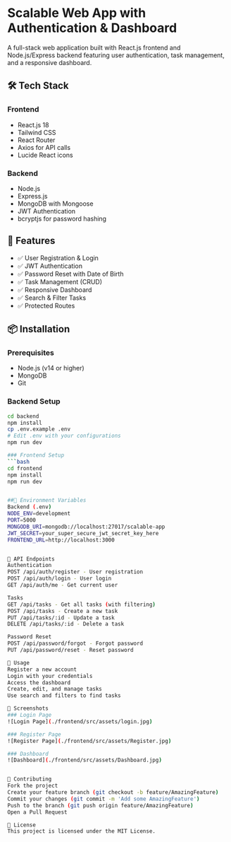 # Scalable Web App with Authentication & Dashboard

A full-stack web application built with React.js frontend and Node.js/Express backend featuring user authentication, task management, and a responsive dashboard.

## 🛠️ Tech Stack

### Frontend
- React.js 18
- Tailwind CSS
- React Router
- Axios for API calls
- Lucide React icons

### Backend
- Node.js
- Express.js
- MongoDB with Mongoose
- JWT Authentication
- bcryptjs for password hashing

## 🚀 Features

- ✅ User Registration & Login
- ✅ JWT Authentication
- ✅ Password Reset with Date of Birth
- ✅ Task Management (CRUD)
- ✅ Responsive Dashboard
- ✅ Search & Filter Tasks
- ✅ Protected Routes

## 📦 Installation

### Prerequisites
- Node.js (v14 or higher)
- MongoDB
- Git

### Backend Setup
```bash
cd backend
npm install
cp .env.example .env
# Edit .env with your configurations
npm run dev

### Frontend Setup
```bash
cd frontend
npm install
npm run dev


##🔧 Environment Variables
Backend (.env)
NODE_ENV=development
PORT=5000
MONGODB_URI=mongodb://localhost:27017/scalable-app
JWT_SECRET=your_super_secure_jwt_secret_key_here
FRONTEND_URL=http://localhost:3000


📝 API Endpoints
Authentication
POST /api/auth/register - User registration
POST /api/auth/login - User login
GET /api/auth/me - Get current user

Tasks
GET /api/tasks - Get all tasks (with filtering)
POST /api/tasks - Create a new task
PUT /api/tasks/:id - Update a task
DELETE /api/tasks/:id - Delete a task

Password Reset
POST /api/password/forgot - Forgot password
PUT /api/password/reset - Reset password

🎯 Usage
Register a new account
Login with your credentials
Access the dashboard
Create, edit, and manage tasks
Use search and filters to find tasks

📱 Screenshots
### Login Page
![Login Page](./frontend/src/assets/login.jpg)

### Register Page
![Register Page](./frontend/src/assets/Register.jpg)

### Dashboard
![Dashboard](./frontend/src/assets/Dashboard.jpg)


🤝 Contributing
Fork the project
Create your feature branch (git checkout -b feature/AmazingFeature)
Commit your changes (git commit -m 'Add some AmazingFeature')
Push to the branch (git push origin feature/AmazingFeature)
Open a Pull Request

📄 License
This project is licensed under the MIT License.
